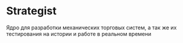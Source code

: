 # Strategist

Ядро для разработки механических торговых систем, а так же их тестирования на истории и работе в реальном времени
